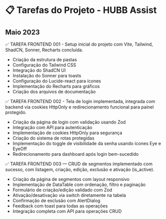 # 📋 Tarefas do Projeto - HUBB Assist

## Maio 2023

✅ TAREFA FRONTEND 001 - Setup inicial do projeto com Vite, Tailwind, ShadCN, Sonner, Recharts concluída.
- Criação da estrutura de pastas
- Configuração do Tailwind CSS
- Integração do ShadCN UI
- Instalação do Sonner para toasts
- Configuração do Lucide-react para ícones
- Implementação do Recharts para gráficos
- Criação dos arquivos de documentação

✅ TAREFA FRONTEND 002 - Tela de login implementada, integrada com backend via cookies HttpOnly e redirecionamento funcional para painel protegido.
- Criação da página de login com validação usando Zod
- Integração com API para autenticação
- Implementação de cookies HttpOnly para segurança
- Criação do sistema de rotas protegidas
- Implementação do toggle de visibilidade da senha usando ícones Eye e EyeOff
- Redirecionamento para dashboard após login bem-sucedido

✅ TAREFA FRONTEND 003 — CRUD de segmentos implementado com sucesso, com listagem, criação, edição, exclusão e ativação (is_active).
- Criação da página de segmentos com layout responsivo
- Implementação de DataTable com ordenação, filtro e paginação
- Formulário de criação/edição validado com Zod
- Ativação/desativação via switch diretamente na tabela
- Confirmação de exclusão com AlertDialog
- Feedback com toast para todas as operações
- Integração completa com API para operações CRUD

